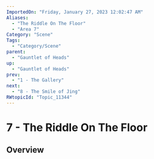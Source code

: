 ```yaml
---
ImportedOn: "Friday, January 27, 2023 12:02:47 AM"
Aliases:
  - "The Riddle On The Floor"
  - "Area 7"
Category: "Scene"
Tags:
  - "Category/Scene"
parent:
  - "Gauntlet of Heads"
up:
  - "Gauntlet of Heads"
prev:
  - "1 - The Gallery"
next:
  - "8 - The Smile of Jing"
RWtopicId: "Topic_11344"
---
```

# 7 - The Riddle On The Floor
## Overview
